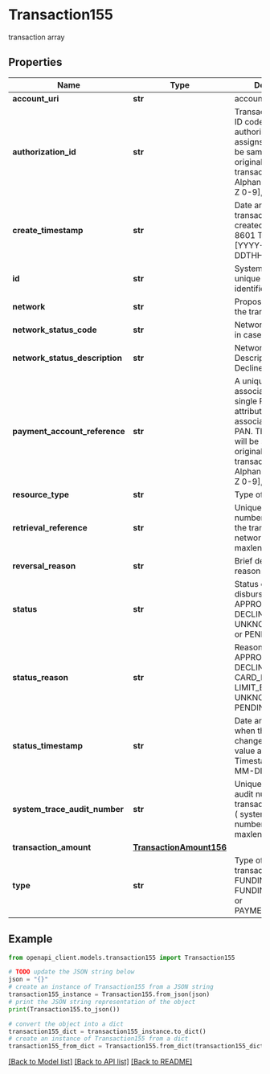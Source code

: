 # Transaction155

transaction array

## Properties

Name | Type | Description | Notes
------------ | ------------- | ------------- | -------------
**account_uri** | **str** | account uri | [optional] 
**authorization_id** | **str** | Transaction response ID code that the authorizing institution assigns. This ID will be same as the original funding only transaction.  Type: Alphanumeric [a-zA-Z 0-9], Length: 6. | [optional] 
**create_timestamp** | **str** | Date and time the transaction was created as an ISO 8601 Timestamp. [YYYY-MM-DDTHH:MM:SSZ] | [optional] 
**id** | **str** | System generated unique transfer identifier. | [optional] 
**network** | **str** | Proposed network for the transaction. | [optional] 
**network_status_code** | **str** | Network Status Code in case of Decline | [optional] 
**network_status_description** | **str** | Network Status Description in case of Decline | [optional] 
**payment_account_reference** | **str** | A unique value associated with a single PAN and attributed to all tokens associated with that PAN. This attribute will be same as original funidng only transaction.  Type: Alphanumeric [a-zA-Z 0-9], Length: 29. | [optional] 
**resource_type** | **str** | Type of resource | [optional] 
**retrieval_reference** | **str** | Unique reference number that identifies the transaction at the network. Details- maxlength 24 | [optional] 
**reversal_reason** | **str** | Brief description of reason for reversal. | [optional] 
**status** | **str** | Status of the disbursement. One of APPROVED, DECLINED, UNKNOWN, ERROR, or PENDING. | [optional] 
**status_reason** | **str** | Reason for status, APPROVED, DECLINED, FRAUD, CARD_EXPIRED, LIMIT_EXCEEDED, UNKNOWN, ERROR, PENDING | [optional] 
**status_timestamp** | **str** | Date and time of when the status was changed to its current value as an ISO 8601 Timestamp. [YYYY-MM-DDTHH:MM:SSZ | [optional] 
**system_trace_audit_number** | **str** | Unique system trace audit number for the transaction, the STAN ( system trace audit number ). Details- maxlength 6 | [optional] 
**transaction_amount** | [**TransactionAmount156**](TransactionAmount156.md) |  | [optional] 
**type** | **str** | Type of the transaction. One of: FUNDING, PAYMENT, FUNDING_REVERSAL, or PAYMENT_REVERSAL. | [optional] 

## Example

```python
from openapi_client.models.transaction155 import Transaction155

# TODO update the JSON string below
json = "{}"
# create an instance of Transaction155 from a JSON string
transaction155_instance = Transaction155.from_json(json)
# print the JSON string representation of the object
print(Transaction155.to_json())

# convert the object into a dict
transaction155_dict = transaction155_instance.to_dict()
# create an instance of Transaction155 from a dict
transaction155_from_dict = Transaction155.from_dict(transaction155_dict)
```
[[Back to Model list]](../README.md#documentation-for-models) [[Back to API list]](../README.md#documentation-for-api-endpoints) [[Back to README]](../README.md)


